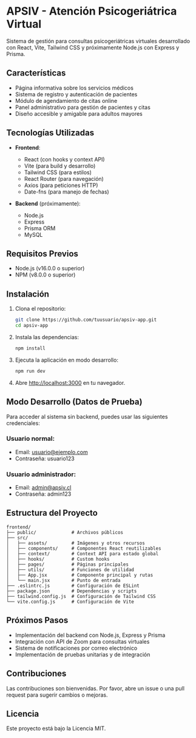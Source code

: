 # APSIV - Atención Psicogeriátrica Virtual

Sistema de gestión para consultas psicogeriátricas virtuales desarrollado con React, Vite, Tailwind CSS y próximamente Node.js con Express y Prisma.

## Características

- Página informativa sobre los servicios médicos
- Sistema de registro y autenticación de pacientes
- Módulo de agendamiento de citas online
- Panel administrativo para gestión de pacientes y citas
- Diseño accesible y amigable para adultos mayores

## Tecnologías Utilizadas

- **Frontend**:
  - React (con hooks y context API)
  - Vite (para build y desarrollo)
  - Tailwind CSS (para estilos)
  - React Router (para navegación)
  - Axios (para peticiones HTTP)
  - Date-fns (para manejo de fechas)

- **Backend** (próximamente):
  - Node.js
  - Express
  - Prisma ORM
  - MySQL

## Requisitos Previos

- Node.js (v16.0.0 o superior)
- NPM (v8.0.0 o superior)

## Instalación

1. Clona el repositorio:
   ```bash
   git clone https://github.com/tuusuario/apsiv-app.git
   cd apsiv-app
   ```

2. Instala las dependencias:
   ```bash
   npm install
   ```

3. Ejecuta la aplicación en modo desarrollo:
   ```bash
   npm run dev
   ```

4. Abre [http://localhost:3000](http://localhost:3000) en tu navegador.

## Modo Desarrollo (Datos de Prueba)

Para acceder al sistema sin backend, puedes usar las siguientes credenciales:

### Usuario normal:
- Email: usuario@ejemplo.com
- Contraseña: usuario123

### Usuario administrador:
- Email: admin@apsiv.cl  
- Contraseña: admin123

## Estructura del Proyecto

```
frontend/
├── public/             # Archivos públicos
├── src/
│   ├── assets/         # Imágenes y otros recursos
│   ├── components/     # Componentes React reutilizables
│   ├── context/        # Context API para estado global
│   ├── hooks/          # Custom hooks
│   ├── pages/          # Páginas principales
│   ├── utils/          # Funciones de utilidad
│   ├── App.jsx         # Componente principal y rutas
│   └── main.jsx        # Punto de entrada
├── .eslintrc.js        # Configuración de ESLint
├── package.json        # Dependencias y scripts
├── tailwind.config.js  # Configuración de Tailwind CSS
└── vite.config.js      # Configuración de Vite
```

## Próximos Pasos

- Implementación del backend con Node.js, Express y Prisma
- Integración con API de Zoom para consultas virtuales
- Sistema de notificaciones por correo electrónico
- Implementación de pruebas unitarias y de integración

## Contribuciones

Las contribuciones son bienvenidas. Por favor, abre un issue o una pull request para sugerir cambios o mejoras.

## Licencia

Este proyecto está bajo la Licencia MIT.